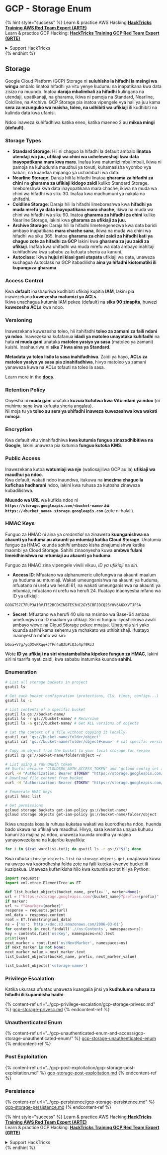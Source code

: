 # GCP - Storage Enum

{% hint style="success" %}
Learn & practice AWS Hacking:<img src="../../../.gitbook/assets/image (1) (1).png" alt="" data-size="line">[**HackTricks Training AWS Red Team Expert (ARTE)**](https://training.hacktricks.xyz/courses/arte)<img src="../../../.gitbook/assets/image (1) (1).png" alt="" data-size="line">\
Learn & practice GCP Hacking: <img src="../../../.gitbook/assets/image (2).png" alt="" data-size="line">[**HackTricks Training GCP Red Team Expert (GRTE)**<img src="../../../.gitbook/assets/image (2).png" alt="" data-size="line">](https://training.hacktricks.xyz/courses/grte)

<details>

<summary>Support HackTricks</summary>

* Check the [**subscription plans**](https://github.com/sponsors/carlospolop)!
* **Join the** 💬 [**Discord group**](https://discord.gg/hRep4RUj7f) or the [**telegram group**](https://t.me/peass) or **follow** us on **Twitter** 🐦 [**@hacktricks\_live**](https://twitter.com/hacktricks\_live)**.**
* **Share hacking tricks by submitting PRs to the** [**HackTricks**](https://github.com/carlospolop/hacktricks) and [**HackTricks Cloud**](https://github.com/carlospolop/hacktricks-cloud) github repos.

</details>
{% endhint %}

## Storage

Google Cloud Platform (GCP) Storage ni **suluhisho la hifadhi la msingi wa wingu** ambalo linatoa hifadhi ya vitu yenye kudumu na inapatikana kwa data zisizo na muundo. Inatoa **daraja mbalimbali za hifadhi** kulingana na utendaji, upatikanaji, na gharama, ikiwa ni pamoja na Standard, Nearline, Coldline, na Archive. GCP Storage pia inatoa vipengele vya hali ya juu kama **sera za mzunguko wa maisha, toleo, na udhibiti wa ufikiaji** ili kudhibiti na kulinda data kwa ufanisi.

Ndoo inaweza kuhifadhiwa katika eneo, katika maeneo 2 au **mikoa mingi (default)**.

### Storage Types

* **Standard Storage**: Hii ni chaguo la hifadhi la default ambalo **linatoa utendaji wa juu, ufikiaji wa chini wa ucheleweshaji kwa data inayopatikana mara kwa mara**. Inafaa kwa matumizi mbalimbali, ikiwa ni pamoja na kuhudumia maudhui ya tovuti, kuhamasisha vyombo vya habari, na kuandaa mipango ya uchambuzi wa data.
* **Nearline Storage**: Daraja hili la hifadhi linatoa **gharama za hifadhi za chini** na **gharama za ufikiaji kidogo zaidi** kuliko Standard Storage. Imeboreshwa kwa data inayopatikana mara chache, ikiwa na muda wa chini wa hifadhi wa siku 30. Inafaa kwa madhumuni ya nakala na uhifadhi.
* **Coldline Storage**: Daraja hili la hifadhi limeboreshwa kwa **hifadhi ya muda mrefu ya data inayopatikana mara chache**, ikiwa na muda wa chini wa hifadhi wa siku 90. Inatoa **gharama za hifadhi za chini** kuliko Nearline Storage, lakini kwa **gharama za ufikiaji za juu.**
* **Archive Storage**: Daraja hili la hifadhi limetengenezwa kwa data baridi ambayo inapatikana **mara chache sana**, ikiwa na muda wa chini wa hifadhi wa siku 365. Inatoa **gharama za chini zaidi za hifadhi kati ya chaguo zote za hifadhi za GCP** lakini kwa **gharama za juu zaidi za ufikiaji**. Inafaa kwa uhifadhi wa muda mrefu wa data ambayo inahitaji kuhifadhiwa kwa sababu za kufuata sheria au kanuni.
* **Autoclass**: Ikiwa **hujui ni kiasi gani utapata** ufikiaji wa data, unaweza kuchagua Autoclass na GCP itabadilisha **aina ya hifadhi kiotomatiki ili kupunguza gharama**.

### Access Control

Kwa **default** inashauriwa kudhibiti ufikiaji kupitia **IAM**, lakini pia inawezekana **kuwezesha matumizi ya ACLs**.\
Ikiwa unachagua kutumia IAM pekee (default) na **siku 90 zinapita**, huwezi **kuwezesha ACLs** kwa ndoo.

### Versioning

Inawezekana kuwezesha toleo, hii itahifadhi **toleo za zamani za faili ndani ya ndoo**. Inawezekana kufafanua **idadi ya matoleo unayotaka kuhifadhi** na hata **ni muda gani** unataka **matoleo yasiyo ya sasa** (matoleo ya zamani) kuishi. Inashauriwa ni **siku 7 kwa aina ya Standard**.

**Metadata ya toleo lisilo la sasa inahifadhiwa**. Zaidi ya hayo, **ACLs za matoleo yasiyo ya sasa pia zinahifadhiwa**, hivyo matoleo ya zamani yanaweza kuwa na ACLs tofauti na toleo la sasa.

Learn more in the [**docs**](https://cloud.google.com/storage/docs/object-versioning).

### Retention Policy

Onyesha ni **muda gani** unataka **kuzuia kufutwa kwa Vitu ndani ya ndoo** (ni muhimu sana kwa kufuata sheria angalau).\
Ni moja tu ya **toleo au sera ya uhifadhi inaweza kuwezeshwa kwa wakati mmoja**.

### Encryption

Kwa default vitu vinahifadhiwa **kwa kutumia funguo zinazodhibitiwa na Google**, lakini unaweza pia kutumia **funguo kutoka KMS**.

### Public Access

Inawezekana kutoa **watumiaji wa nje** (waliosajiliwa GCP au la) **ufikiaji wa maudhui ya ndoo**.\
Kwa default, wakati ndoo inaundwa, itakuwa na **imezima chaguo la kufichua hadharani** ndoo, lakini kwa ruhusa za kutosha zinaweza kubadilishwa.

**Muundo wa URL** wa kufikia ndoo ni **`https://storage.googleapis.com/<bucket-name>` au `https://<bucket_name>.storage.googleapis.com`** (zote ni halali).

### HMAC Keys

Funguo za HMAC ni aina ya _credential_ na zinaweza **kuunganishwa na akaunti ya huduma au akaunti ya mtumiaji katika Cloud Storage**. Unatumia funguo za HMAC kuunda _sahihi_ ambazo kisha zinajumuishwa katika maombi ya Cloud Storage. Sahihi zinaonyesha kuwa **ombwe fulani limeidhinishwa na mtumiaji au akaunti ya huduma**.

Funguo za HMAC zina vipengele viwili vikuu, _ID ya ufikiaji_ na _siri_.

*   **Access ID**: Mfuatano wa alphanumeric uliofungwa na akaunti maalum ya huduma au mtumiaji. Wakati umeunganishwa na akaunti ya huduma, mfuatano ni urefu wa herufi 61, na wakati umeunganishwa na akaunti ya mtumiaji, mfuatano ni urefu wa herufi 24. Ifuatayo inaonyesha mfano wa ID ya ufikiaji:

`GOOGTS7C7FUP3AIRVJTE2BCDKINBTES3HC2GY5CBFJDCQ2SYHV6A6XXVTJFSA`
*   **Secret**: Mfuatano wa herufi 40 ulio na msimbo wa Base-64 ambao umefungwa na ID maalum ya ufikiaji. Siri ni funguo iliyoshirikiwa awali ambayo wewe na Cloud Storage pekee mnajua. Unatumia siri yako kuunda sahihi kama sehemu ya mchakato wa uthibitishaji. Ifuatayo inaonyesha mfano wa siri:

`bGoa+V7g/yqDXvKRqq+JTFn4uQZbPiQJo4pf9RzJ`

Wote **ID ya ufikiaji na siri vinatambulisha kipekee funguo za HMAC**, lakini siri ni taarifa nyeti zaidi, kwa sababu inatumika kuunda **sahihi**.

### Enumeration
```bash
# List all storage buckets in project
gsutil ls

# Get each bucket configuration (protections, CLs, times, configs...)
gsutil ls -L

# List contents of a specific bucket
gsutil ls gs://bucket-name/
gsutil ls -r gs://bucket-name/ # Recursive
gsutil ls -a gs://bucket-name/ # Get ALL versions of objects

# Cat the context of a file without copying it locally
gsutil cat 'gs://bucket-name/folder/object'
gsutil cat 'gs://bucket-name/folder/object#<num>' # cat specific version

# Copy an object from the bucket to your local storage for review
gsutil cp gs://bucket-name/folder/object ~/

# List using a raw OAuth token
## Useful because "CLOUDSDK_AUTH_ACCESS_TOKEN" and "gcloud config set auth/access_token_file" doesn't work with gsutil
curl -H "Authorization: Bearer $TOKEN" "https://storage.googleapis.com/storage/v1/b/<storage-name>/o"
# Download file content from bucket
curl -H "Authorization: Bearer $TOKEN" "https://storage.googleapis.com/storage/v1/b/supportstorage-58249/o/flag.txt?alt=media" --output -

# Enumerate HMAC keys
gsutil hmac list

# Get permissions
gcloud storage buckets get-iam-policy gs://bucket-name/
gcloud storage objects get-iam-policy gs://bucket-name/folder/object
```
Ikiwa unapata kosa la ruhusa kukataa wakati wa kuorodhesha ndoo, huenda bado ukawa na ufikiaji wa maudhui. Hivyo, sasa kwamba unajua kuhusu kanuni za majina ya ndoo, unaweza kuunda orodha ya majina yanayowezekana na kujaribu kuyafikia:
```bash
for i in $(cat wordlist.txt); do gsutil ls -r gs://"$i"; done
```
Kwa ruhusa `storage.objects.list` na `storage.objects.get`, unapaswa kuwa na uwezo wa kuorodhesha folda zote na faili kutoka kwenye bucket ili kuzipakua. Unaweza kufanikisha hilo kwa kutumia script hii ya Python:
```python
import requests
import xml.etree.ElementTree as ET

def list_bucket_objects(bucket_name, prefix='', marker=None):
url = f"https://storage.googleapis.com/{bucket_name}?prefix={prefix}"
if marker:
url += f"&marker={marker}"
response = requests.get(url)
xml_data = response.content
root = ET.fromstring(xml_data)
ns = {'ns': 'http://doc.s3.amazonaws.com/2006-03-01'}
for contents in root.findall('.//ns:Contents', namespaces=ns):
key = contents.find('ns:Key', namespaces=ns).text
print(key)
next_marker = root.find('ns:NextMarker', namespaces=ns)
if next_marker is not None:
next_marker_value = next_marker.text
list_bucket_objects(bucket_name, prefix, next_marker_value)

list_bucket_objects('<storage-name>')
```
### Privilege Escalation

Katika ukurasa ufuatao unaweza kuangalia jinsi ya **kudhulumu ruhusa za hifadhi ili kupandisha hadhi**:

{% content-ref url="../gcp-privilege-escalation/gcp-storage-privesc.md" %}
[gcp-storage-privesc.md](../gcp-privilege-escalation/gcp-storage-privesc.md)
{% endcontent-ref %}

### Unauthenticated Enum

{% content-ref url="../gcp-unauthenticated-enum-and-access/gcp-storage-unauthenticated-enum/" %}
[gcp-storage-unauthenticated-enum](../gcp-unauthenticated-enum-and-access/gcp-storage-unauthenticated-enum/)
{% endcontent-ref %}

### Post Exploitation

{% content-ref url="../gcp-post-exploitation/gcp-storage-post-exploitation.md" %}
[gcp-storage-post-exploitation.md](../gcp-post-exploitation/gcp-storage-post-exploitation.md)
{% endcontent-ref %}

### Persistence

{% content-ref url="../gcp-persistence/gcp-storage-persistence.md" %}
[gcp-storage-persistence.md](../gcp-persistence/gcp-storage-persistence.md)
{% endcontent-ref %}

{% hint style="success" %}
Learn & practice AWS Hacking:<img src="../../../.gitbook/assets/image (1) (1).png" alt="" data-size="line">[**HackTricks Training AWS Red Team Expert (ARTE)**](https://training.hacktricks.xyz/courses/arte)<img src="../../../.gitbook/assets/image (1) (1).png" alt="" data-size="line">\
Learn & practice GCP Hacking: <img src="../../../.gitbook/assets/image (2).png" alt="" data-size="line">[**HackTricks Training GCP Red Team Expert (GRTE)**<img src="../../../.gitbook/assets/image (2).png" alt="" data-size="line">](https://training.hacktricks.xyz/courses/grte)

<details>

<summary>Support HackTricks</summary>

* Check the [**subscription plans**](https://github.com/sponsors/carlospolop)!
* **Join the** 💬 [**Discord group**](https://discord.gg/hRep4RUj7f) or the [**telegram group**](https://t.me/peass) or **follow** us on **Twitter** 🐦 [**@hacktricks\_live**](https://twitter.com/hacktricks\_live)**.**
* **Share hacking tricks by submitting PRs to the** [**HackTricks**](https://github.com/carlospolop/hacktricks) and [**HackTricks Cloud**](https://github.com/carlospolop/hacktricks-cloud) github repos.

</details>
{% endhint %}
